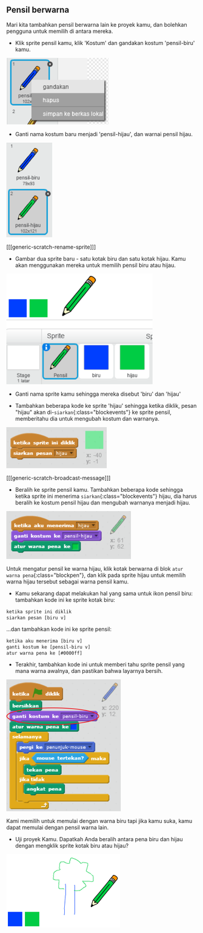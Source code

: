 ## Pensil berwarna

Mari kita tambahkan pensil berwarna lain ke proyek kamu, dan bolehkan pengguna untuk memilih di antara mereka.

+ Klik sprite pensil kamu, klik 'Kostum' dan gandakan kostum 'pensil-biru' kamu.

![tangkapan layar](images/paint-blue-duplicate.png)

+ Ganti nama kostum baru menjadi 'pensil-hijau', dan warnai pensil hijau.

![tangkapan layar](images/paint-pencil-green.png)

[[[generic-scratch-rename-sprite]]]

+ Gambar dua sprite baru - satu kotak biru dan satu kotak hijau. Kamu akan menggunakan mereka untuk memilih pensil biru atau hijau.

![tangkapan layar](images/paint-selectors.png)

+ Ganti nama sprite kamu sehingga mereka disebut 'biru' dan 'hijau'

+ Tambahkan beberapa kode ke sprite 'hijau' sehingga ketika diklik, pesan "hijau" akan di-`siarkan`{:class="blockevents"} ke sprite pensil, memberitahu dia untuk mengubah kostum dan warnanya.

![Siarkan hijau](images/paint-broadcast-green.png)

[[[generic-scratch-broadcast-message]]]

+ Beralih ke sprite pensil kamu. Tambahkan beberapa kode sehingga ketika sprite ini menerima `siarkan`{:class="blockevents"} hijau, dia harus beralih ke kostum pensil hijau dan mengubah warnanya menjadi hijau.

![Siarkan hijau](images/broadcast-green.png)

Untuk mengatur pensil ke warna hijau, klik kotak berwarna di blok `atur warna pena`{:class="blockpen"}, dan klik pada sprite hijau untuk memilih warna hijau tersebut sebagai warna pensil kamu.

+ Kamu sekarang dapat melakukan hal yang sama untuk ikon pensil biru: tambahkan kode ini ke sprite kotak biru:

```blocks
ketika sprite ini diklik
siarkan pesan [biru v]
```

...dan tambahkan kode ini ke sprite pensil:

```blocks
ketika aku menerima [biru v]
ganti kostum ke [pensil-biru v]
atur warna pena ke [#0000ff]
```

+ Terakhir, tambahkan kode ini untuk memberi tahu sprite pensil yang mana warna awalnya, dan pastikan bahwa layarnya bersih.

![Mulai pensil](images/start-pencil.png)

Kami memilih untuk memulai dengan warna biru tapi jika kamu suka, kamu dapat memulai dengan pensil warna lain.

+ Uji proyek Kamu. Dapatkah Anda beralih antara pena biru dan hijau dengan mengklik sprite kotak biru atau hijau?

![tangkapan layar](images/paint-pens-test.png)